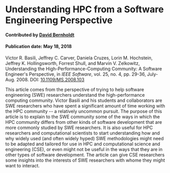 
# Understanding HPC from a Software Engineering Perspective

#### Contributed by [David Bernholdt](https://github.com/bernhold)

#### Publication date: May 18, 2018

Victor R. Basili, Jeffrey C. Carver, Daniela Cruzes, Lorin M. Hochstein, Jeffrey K. Hollingsworth, Forrest Shull, and Marvin V. Zelkowitz, Understanding the High-Performance-Computing Community: A Software Engineer's Perspective, in *IEEE Software*, vol. 25, no. 4, pp. 29-36, July-Aug. 2008. DOI: [10.1109/MS.2008.103](https://doi.org/10.1109/MS.2008.103)

This article comes from the perspective of trying to help software engineering (SWE) researchers understand the high-performance computing community.  Victor Basili and his students and collaborators are SWE researchers who have spent a significant amount of time working with the HPC community -- a relatively uncommon pursuit. The purpose of this article is to explain to the SWE community some of the ways in which the HPC community differs from other kinds of software development that are more commonly studied by SWE researchers.  It is also useful for HPC researchers and computational scientists to start understanding how and why widely used (and often widely hyped) SWE methodologies might need to be adapted and tailored for use in HPC and computational science and engineering (CSE), or even might not be useful in the ways that they are in other types of software development.  The article can give CSE researchers some insights into the interests of SWE researchers with whome they might want to interact.

<!---
Publish: yes
Categories: Collaboration
Topics: Strategies for more effective teams
Level: 2
Prerequisites: defaults
Aggregate: none
--->
